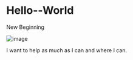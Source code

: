 # Hello--World
New Beginning

![image](https://user-images.githubusercontent.com/97423218/148723407-3df58e3b-79ad-4257-9666-ac6018f30304.png)

I want to help as much as I can and where I can.

